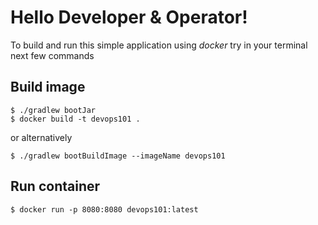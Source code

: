 # Hello Developer & Operator!

To build and run this simple application using *docker*
try in your terminal next few commands

## Build image

    $ ./gradlew bootJar
    $ docker build -t devops101 .

or alternatively

    $ ./gradlew bootBuildImage --imageName devops101

## Run container

    $ docker run -p 8080:8080 devops101:latest